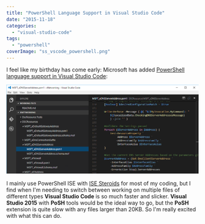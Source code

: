 ```yaml
---
title: "PowerShell Language Support in Visual Studio Code"
date: "2015-11-18"
categories:
  - "visual-studio-code"
tags:
  - "powershell"
coverImage: "ss_vscode_powershell.png"
---
```


I feel like my birthday has come early: Microsoft has added [PowerShell language support in Visual Studio Code](http://blogs.msdn.com/b/powershell/archive/2015/11/17/announcing-windows-powershell-for-visual-studio-code-and-more.aspx):

![ss_vscode_powershell](/images/ss_vscode_powershell.png)

I mainly use PowerShell ISE with [ISE Steroids](http://www.powertheshell.com/isesteroids2/) for most of my coding, but I find when I'm needing to switch between working on multiple files of different types **Visual Studio Code** is so much faster and slicker. **Visual Studio 2015** with **PoSH** tools would be the ideal way to go, but the **PoSH** extension is quite slow with any files larger than 20KB. So I'm really excited with what this can do.

